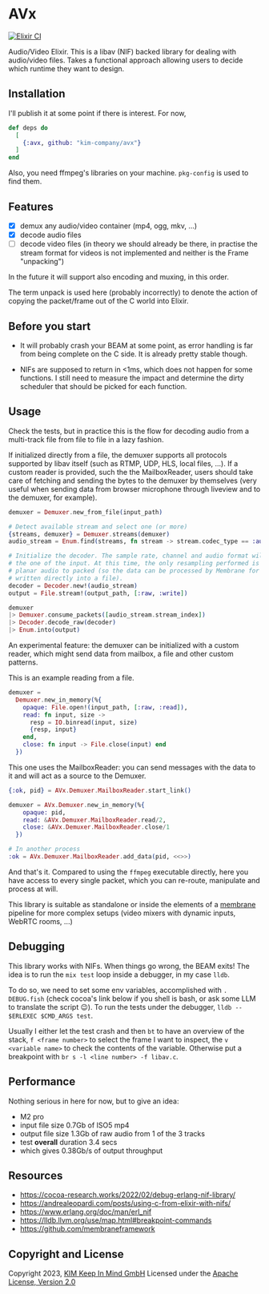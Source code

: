 # AVx
[![Elixir CI](https://github.com/kim-company/avx/actions/workflows/elixir.yml/badge.svg)](https://github.com/kim-company/avx/actions/workflows/elixir.yml)



Audio/Video Elixir. This is a libav (NIF) backed library for dealing with audio/video files. Takes
a functional approach allowing users to decide which runtime they want to design.

## Installation
I'll publish it at some point if there is interest. For now,

```elixir
def deps do
  [
    {:avx, github: "kim-company/avx"}
  ]
end
```

Also, you need ffmpeg's libraries on your machine. `pkg-config` is used to find them.

## Features
- [x] demux any audio/video container (mp4, ogg, mkv, ...)
- [x] decode audio files
- [ ] decode video files (in theory we should already be there, in practise the stream format for videos is not implemented and neither is the Frame "unpacking")

In the future it will support also encoding and muxing, in this order.

The term unpack is used here (probably incorrectly) to denote the action of
copying the packet/frame out of the C world into Elixir.

## Before you start
- It will probably crash your BEAM at some point, as error handling is far from being complete on the C side. It is already pretty stable though.

- NIFs are supposed to return in <1ms, which does not happen for some functions. I still
need to measure the impact and determine the dirty scheduler that should be picked for each
function.

## Usage
Check the tests, but in practice this is the flow for decoding audio from a
multi-track file from file to file in a lazy fashion.

If initialized directly from a file, the demuxer
supports all protocols supported by libav itself (such as RTMP, UDP, HLS, local files, ...).
If a custom reader is provided, such the the MailboxReader, users should take
care of fetching and sending the bytes to the demuxer by themselves (very useful when
sending data from browser microphone through liveview and to the demuxer, for example).

```elixir
demuxer = Demuxer.new_from_file(input_path)

# Detect available stream and select one (or more)
{streams, demuxer} = Demuxer.streams(demuxer)
audio_stream = Enum.find(streams, fn stream -> stream.codec_type == :audio end)

# Initialize the decoder. The sample rate, channel and audio format will match
# the one of the input. At this time, the only resampling performed is from
# planar audio to packed (so the data can be processed by Membrane for example, or
# written directly into a file).
decoder = Decoder.new!(audio_stream)
output = File.stream!(output_path, [:raw, :write])

demuxer
|> Demuxer.consume_packets([audio_stream.stream_index])
|> Decoder.decode_raw(decoder)
|> Enum.into(output)
```

An experimental feature: the demuxer can be initialized with a custom reader,
which might send data from mailbox, a file and other custom patterns.

This is an example reading from a file.
```elixir
demuxer =
  Demuxer.new_in_memory(%{
    opaque: File.open!(input_path, [:raw, :read]),
    read: fn input, size ->
      resp = IO.binread(input, size)
      {resp, input}
    end,
    close: fn input -> File.close(input) end
  })

```

This one uses the MailboxReader: you can send messages with the data to
it and will act as a source to the Demuxer.
```elixir
{:ok, pid} = AVx.Demuxer.MailboxReader.start_link()

demuxer = AVx.Demuxer.new_in_memory(%{
    opaque: pid,
    read: &AVx.Demuxer.MailboxReader.read/2,
    close: &AVx.Demuxer.MailboxReader.close/1
  })

# In another process
:ok = AVx.Demuxer.MailboxReader.add_data(pid, <<>>)
```

And that's it. Compared to using the `ffmpeg` executable directly, here you have access
to every single packet, which you can re-route, manipulate and process at will.

This library is suitable as standalone or inside the elements of a [membrane](https://github.com/membraneframework)
pipeline for more complex setups (video mixers with dynamic inputs, WebRTC rooms, ...)

## Debugging
This library works with NIFs. When things go wrong, the BEAM exits!
The idea is to run the `mix test` loop inside a debugger, in my case `lldb`.

To do so, we need to set some env variables, accomplished with `. DEBUG.fish` (check cocoa's link below if you shell is bash, or ask some LLM to translate the script 😉).
To run the tests under the debugger, `lldb -- $ERLEXEC $CMD_ARGS test`.

Usually I either let the test crash and then `bt` to have an overview of the stack, `f <frame number>` to select the frame I want to inspect,
the `v <variable name>` to check the contents of the variable. Otherwise put a breakpoint with `br s -l <line number> -f libav.c`.

## Performance
Nothing serious in here for now, but to give an idea:
- M2 pro
- input file size 0.7Gb of ISO5 mp4
- output file size 1.3Gb of raw audio from 1 of the 3 tracks
- test **overall** duration 3.4 secs
- which gives 0.38Gb/s of output throughput

## Resources
- https://cocoa-research.works/2022/02/debug-erlang-nif-library/
- https://andrealeopardi.com/posts/using-c-from-elixir-with-nifs/
- https://www.erlang.org/doc/man/erl_nif
- https://lldb.llvm.org/use/map.html#breakpoint-commands
- https://github.com/membraneframework

## Copyright and License
Copyright 2023, [KIM Keep In Mind GmbH](https://www.keepinmind.info/)
Licensed under the [Apache License, Version 2.0](LICENSE)


